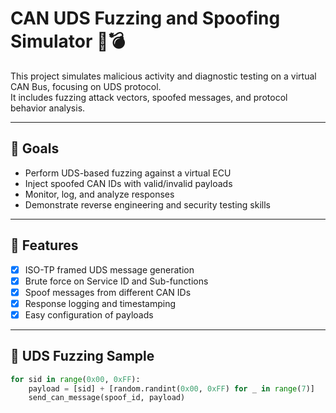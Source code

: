 # CAN UDS Fuzzing and Spoofing Simulator 🚗💣

This project simulates malicious activity and diagnostic testing on a virtual CAN Bus, focusing on UDS protocol.  
It includes fuzzing attack vectors, spoofed messages, and protocol behavior analysis.

---

## 🎯 Goals

- Perform UDS-based fuzzing against a virtual ECU
- Inject spoofed CAN IDs with valid/invalid payloads
- Monitor, log, and analyze responses
- Demonstrate reverse engineering and security testing skills

---

## 🔧 Features

- [x] ISO-TP framed UDS message generation
- [x] Brute force on Service ID and Sub-functions
- [x] Spoof messages from different CAN IDs
- [x] Response logging and timestamping
- [x] Easy configuration of payloads

---

## 🧪 UDS Fuzzing Sample

```python
for sid in range(0x00, 0xFF):
    payload = [sid] + [random.randint(0x00, 0xFF) for _ in range(7)]
    send_can_message(spoof_id, payload)
